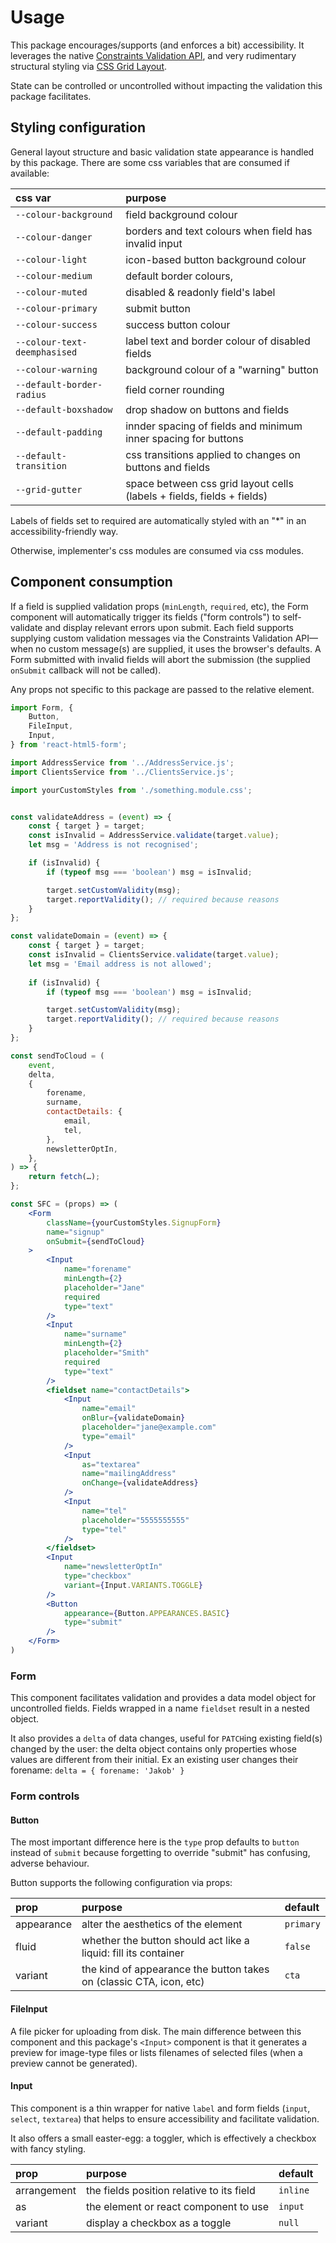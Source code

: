 # Usage

This package encourages/supports (and enforces a bit) accessibility. It leverages the native [Constraints Validation API](https://developer.mozilla.org/en-US/docs/Web/Guide/HTML/HTML5/Constraint_validation), and very rudimentary structural styling via [CSS Grid Layout](https://developer.mozilla.org/en-US/docs/Web/CSS/CSS_Grid_Layout).

State can be controlled or uncontrolled without impacting the validation this package facilitates.

## Styling configuration

General layout structure and basic validation state appearance is handled by this package. There are some css variables that are consumed if available:

css var | purpose
:--- | :---
`--colour-background` | field background colour
`--colour-danger` | borders and text colours when field has invalid input
`--colour-light` | icon-based button background colour
`--colour-medium` | default border colours,
`--colour-muted` | disabled & readonly field's label
`--colour-primary` | submit button
`--colour-success` | success button colour
`--colour-text-deemphasised` | label text and border colour of disabled fields
`--colour-warning` | background colour of a "warning" button
`--default-border-radius` | field corner rounding
`--default-boxshadow` | drop shadow on buttons and fields
`--default-padding` | innder spacing of fields and minimum inner spacing for buttons
`--default-transition` | css transitions applied to changes on buttons and fields
`--grid-gutter` | space between css grid layout cells (labels + fields, fields + fields)

Labels of fields set to required are automatically styled with an "*" in an accessibility-friendly way.

Otherwise, implementer's css modules are consumed via css modules.

## Component consumption

If a field is supplied validation props (`minLength`, `required`, etc), the Form component will automatically trigger its fields ("form controls") to self-validate and display relevant errors upon submit. Each field supports supplying custom validation messages via the Constraints Validation API—when no custom message(s) are supplied, it uses the browser's defaults. A Form submitted with invalid fields will abort the submission (the supplied `onSubmit` callback will not be called).

Any props not specific to this package are passed to the relative element.

```jsx
import Form, {
	Button,
	FileInput,
	Input,
} from 'react-html5-form';

import AddressService from '../AddressService.js';
import ClientsService from '../ClientsService.js';

import yourCustomStyles from './something.module.css';


const validateAddress = (event) => {
	const { target } = target;
	const isInvalid = AddressService.validate(target.value);
	let msg = 'Address is not recognised';

	if (isInvalid) {
		if (typeof msg === 'boolean') msg = isInvalid;

		target.setCustomValidity(msg);
		target.reportValidity(); // required because reasons
	}
};

const validateDomain = (event) => {
	const { target } = target;
	const isInvalid = ClientsService.validate(target.value);
	let msg = 'Email address is not allowed';
	
	if (isInvalid) {
		if (typeof msg === 'boolean') msg = isInvalid;

		target.setCustomValidity(msg);
		target.reportValidity(); // required because reasons
	}
};

const sendToCloud = (
	event,
	delta,
	{
		forename,
		surname,
		contactDetails: {
			email,
			tel,
		},
		newsletterOptIn,
	},
) => {
	return fetch(…);
};

const SFC = (props) => (
	<Form
		className={yourCustomStyles.SignupForm}
		name="signup"
		onSubmit={sendToCloud}
	>
		<Input
			name="forename"
			minLength={2}
			placeholder="Jane"
			required
			type="text"
		/>
		<Input
			name="surname"
			minLength={2}
			placeholder="Smith"
			required
			type="text"
		/>
		<fieldset name="contactDetails">
			<Input
				name="email"
				onBlur={validateDomain}
				placeholder="jane@example.com"
				type="email"
			/>
			<Input
				as="textarea"
				name="mailingAddress"
				onChange={validateAddress}
			/>
			<Input
				name="tel"
				placeholder="5555555555"
				type="tel"
			/>
		</fieldset>
		<Input
			name="newsletterOptIn"
			type="checkbox"
			variant={Input.VARIANTS.TOGGLE}
		/>
		<Button
			appearance={Button.APPEARANCES.BASIC}
			type="submit"
		/>
	</Form>
)
```

### Form

This component facilitates validation and provides a data model object for uncontrolled fields. Fields wrapped in a name `fieldset` result in a nested object.

It also provides a `delta` of data changes, useful for `PATCH`ing existing field(s) changed by the user: the delta object contains only properties whose values are different from their initial. Ex an existing user changes their forename: `delta = { forename: 'Jakob' }`

### Form controls

#### Button

The most important difference here is the `type` prop defaults to `button` instead of `submit` because forgetting to override "submit" has confusing, adverse behaviour.

Button supports the following configuration via props:

prop | purpose | default
:--- | :--- | :---
appearance | alter the aesthetics of the element | `primary`
fluid | whether the button should act like a liquid: fill its container | `false`
variant | the kind of appearance the button takes on (classic CTA, icon, etc) | `cta`

#### FileInput

A file picker for uploading from disk. The main difference between this component and this package's `<Input>` component is that it generates a preview for image-type files or lists filenames of selected files (when a preview cannot be generated).

#### Input

This component is a thin wrapper for native `label` and form fields (`input`, `select`, `textarea`) that helps to ensure accessibility and facilitate validation.

It also offers a small easter-egg: a toggler, which is effectively a checkbox with fancy styling.

prop | purpose | default
:--- | :--- | :---
arrangement | the fields position relative to its field | `inline`
as | the element or react component to use | `input`
variant | display a checkbox as a toggle | `null`
